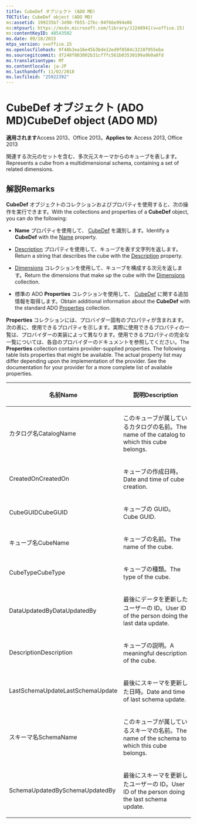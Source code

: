 ```yaml
---
title: CubeDef オブジェクト (ADO MD)
TOCTitle: CubeDef object (ADO MD)
ms:assetid: 199235b7-3d98-f655-27bc-94f66e994e06
ms:mtpsurl: https://msdn.microsoft.com/library/JJ248941(v=office.15)
ms:contentKeyID: 48543502
ms.date: 09/18/2015
mtps_version: v=office.15
ms.openlocfilehash: 9f48b3ea16e45b3bde12ed9f8584c3218f955eba
ms.sourcegitcommit: d7248f803002b31cf7fc561b03530199a9b0a8fd
ms.translationtype: MT
ms.contentlocale: ja-JP
ms.lasthandoff: 11/02/2018
ms.locfileid: "25922392"
---
```

# <a name="cubedef-object-ado-md"></a><span data-ttu-id="3a58a-102">CubeDef オブジェクト (ADO MD)</span><span class="sxs-lookup"><span data-stu-id="3a58a-102">CubeDef object (ADO MD)</span></span>


<span data-ttu-id="3a58a-103">**適用されます**Access 2013、Office 2013。</span><span class="sxs-lookup"><span data-stu-id="3a58a-103">**Applies to**: Access 2013, Office 2013</span></span>

<span data-ttu-id="3a58a-104">関連する次元のセットを含む、多次元スキーマからのキューブを表します。</span><span class="sxs-lookup"><span data-stu-id="3a58a-104">Represents a cube from a multidimensional schema, containing a set of related dimensions.</span></span>

## <a name="remarks"></a><span data-ttu-id="3a58a-105">解説</span><span class="sxs-lookup"><span data-stu-id="3a58a-105">Remarks</span></span>

<span data-ttu-id="3a58a-106">**CubeDef** オブジェクトのコレクションおよびプロパティを使用すると、次の操作を実行できます。</span><span class="sxs-lookup"><span data-stu-id="3a58a-106">With the collections and properties of a **CubeDef** object, you can do the following:</span></span>

  - <span data-ttu-id="3a58a-107">**Name** プロパティを使用して、 [CubeDef](name-property-ado-md.md) を識別します。</span><span class="sxs-lookup"><span data-stu-id="3a58a-107">Identify a **CubeDef** with the [Name](name-property-ado-md.md) property.</span></span>

  - <span data-ttu-id="3a58a-108">[Description](description-property-ado-md.md) プロパティを使用して、キューブを表す文字列を返します。</span><span class="sxs-lookup"><span data-stu-id="3a58a-108">Return a string that describes the cube with the [Description](description-property-ado-md.md) property.</span></span>

  - <span data-ttu-id="3a58a-109">[Dimensions](dimensions-collection-ado-md.md) コレクションを使用して、キューブを構成する次元を返します。</span><span class="sxs-lookup"><span data-stu-id="3a58a-109">Return the dimensions that make up the cube with the [Dimensions](dimensions-collection-ado-md.md) collection.</span></span>

  - <span data-ttu-id="3a58a-110">標準の ADO **Properties** コレクションを使用して、 [CubeDef](properties-collection-ado.md) に関する追加情報を取得します。</span><span class="sxs-lookup"><span data-stu-id="3a58a-110">Obtain additional information about the **CubeDef** with the standard ADO [Properties](properties-collection-ado.md) collection.</span></span>

<span data-ttu-id="3a58a-p101">**Properties** コレクションには、プロバイダー固有のプロパティが含まれます。次の表に、使用できるプロパティを示します。実際に使用できるプロパティの一覧は、プロバイダーの実装によって異なります。使用できるプロパティの完全な一覧については、各自のプロバイダーのドキュメントを参照してください。</span><span class="sxs-lookup"><span data-stu-id="3a58a-p101">The **Properties** collection contains provider-supplied properties. The following table lists properties that might be available. The actual property list may differ depending upon the implementation of the provider. See the documentation for your provider for a more complete list of available properties.</span></span>

<table>
<colgroup>
<col style="width: 50%" />
<col style="width: 50%" />
</colgroup>
<thead>
<tr class="header">
<th><p><span data-ttu-id="3a58a-115">名前</span><span class="sxs-lookup"><span data-stu-id="3a58a-115">Name</span></span></p></th>
<th><p><span data-ttu-id="3a58a-116">説明</span><span class="sxs-lookup"><span data-stu-id="3a58a-116">Description</span></span></p></th>
</tr>
</thead>
<tbody>
<tr class="odd">
<td><p><span data-ttu-id="3a58a-117">カタログ名</span><span class="sxs-lookup"><span data-stu-id="3a58a-117">CatalogName</span></span></p></td>
<td><p><span data-ttu-id="3a58a-118">このキューブが属しているカタログの名前。</span><span class="sxs-lookup"><span data-stu-id="3a58a-118">The name of the catalog to which this cube belongs.</span></span></p></td>
</tr>
<tr class="even">
<td><p><span data-ttu-id="3a58a-119">CreatedOn</span><span class="sxs-lookup"><span data-stu-id="3a58a-119">CreatedOn</span></span></p></td>
<td><p><span data-ttu-id="3a58a-120">キューブの作成日時。</span><span class="sxs-lookup"><span data-stu-id="3a58a-120">Date and time of cube creation.</span></span></p></td>
</tr>
<tr class="odd">
<td><p><span data-ttu-id="3a58a-121">CubeGUID</span><span class="sxs-lookup"><span data-stu-id="3a58a-121">CubeGUID</span></span></p></td>
<td><p><span data-ttu-id="3a58a-122">キューブの GUID。</span><span class="sxs-lookup"><span data-stu-id="3a58a-122">Cube GUID.</span></span></p></td>
</tr>
<tr class="even">
<td><p><span data-ttu-id="3a58a-123">キューブ名</span><span class="sxs-lookup"><span data-stu-id="3a58a-123">CubeName</span></span></p></td>
<td><p><span data-ttu-id="3a58a-124">キューブの名前。</span><span class="sxs-lookup"><span data-stu-id="3a58a-124">The name of the cube.</span></span></p></td>
</tr>
<tr class="odd">
<td><p><span data-ttu-id="3a58a-125">CubeType</span><span class="sxs-lookup"><span data-stu-id="3a58a-125">CubeType</span></span></p></td>
<td><p><span data-ttu-id="3a58a-126">キューブの種類。</span><span class="sxs-lookup"><span data-stu-id="3a58a-126">The type of the cube.</span></span></p></td>
</tr>
<tr class="even">
<td><p><span data-ttu-id="3a58a-127">DataUpdatedBy</span><span class="sxs-lookup"><span data-stu-id="3a58a-127">DataUpdatedBy</span></span></p></td>
<td><p><span data-ttu-id="3a58a-128">最後にデータを更新したユーザーの ID。</span><span class="sxs-lookup"><span data-stu-id="3a58a-128">User ID of the person doing the last data update.</span></span></p></td>
</tr>
<tr class="odd">
<td><p><span data-ttu-id="3a58a-129">Description</span><span class="sxs-lookup"><span data-stu-id="3a58a-129">Description</span></span></p></td>
<td><p><span data-ttu-id="3a58a-130">キューブの説明。</span><span class="sxs-lookup"><span data-stu-id="3a58a-130">A meaningful description of the cube.</span></span></p></td>
</tr>
<tr class="even">
<td><p><span data-ttu-id="3a58a-131">LastSchemaUpdate</span><span class="sxs-lookup"><span data-stu-id="3a58a-131">LastSchemaUpdate</span></span></p></td>
<td><p><span data-ttu-id="3a58a-132">最後にスキーマを更新した日時。</span><span class="sxs-lookup"><span data-stu-id="3a58a-132">Date and time of last schema update.</span></span></p></td>
</tr>
<tr class="odd">
<td><p><span data-ttu-id="3a58a-133">スキーマ名</span><span class="sxs-lookup"><span data-stu-id="3a58a-133">SchemaName</span></span></p></td>
<td><p><span data-ttu-id="3a58a-134">このキューブが属しているスキーマの名前。</span><span class="sxs-lookup"><span data-stu-id="3a58a-134">The name of the schema to which this cube belongs.</span></span></p></td>
</tr>
<tr class="even">
<td><p><span data-ttu-id="3a58a-135">SchemaUpdatedBy</span><span class="sxs-lookup"><span data-stu-id="3a58a-135">SchemaUpdatedBy</span></span></p></td>
<td><p><span data-ttu-id="3a58a-136">最後にスキーマを更新したユーザーの ID。</span><span class="sxs-lookup"><span data-stu-id="3a58a-136">User ID of the person doing the last schema update.</span></span></p></td>
</tr>
</tbody>
</table>

